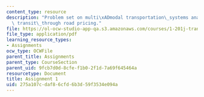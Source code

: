 ```yaml
---
content_type: resource
description: "Problem set on multi\xADmodal transportation\_systems analysis and financing\
  \ transit\_through road pricing."
file: https://ol-ocw-studio-app-qa.s3.amazonaws.com/courses/1-201j-transportation-systems-analysis-demand-and-economics-fall-2008/275a107cdaf86cfd6b3d59f3534e094a_MIT1_201JF08_hw_1.pdf
file_type: application/pdf
learning_resource_types:
- Assignments
ocw_type: OCWFile
parent_title: Assignments
parent_type: CourseSection
parent_uid: 9fcb7d0d-8cfe-f1b0-2f1d-7a69f645464a
resourcetype: Document
title: Assignment 1
uid: 275a107c-daf8-6cfd-6b3d-59f3534e094a
---
```

